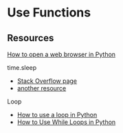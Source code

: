 # Use Functions
## Resources
[How to open a web browser in Python](https://docs.python.org/2/library/webbrowser.html)  

time.sleep

- [Stack Overflow page](http://stackoverflow.com/questions/15472707/make-python-program-wait)
- [another resource](http://www.tutorialspoint.com/python/time_sleep.htm)

Loop

- [How to use a loop in Python](http://www.tutorialspoint.com/python/python_while_loop.htm)
- [How to Use While Loops in Python](http://learnpythonthehardway.org/book/ex33.html)